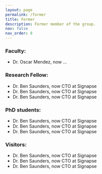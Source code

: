 ```yaml
---
layout: page
permalink: /former
title: Former
description: Former member of the group.
nav: false
nav_order: 8
---
```


### Faculty:

- Dr. Oscar Mendez, now ...

### Research Fellow:

- Dr. Ben Saunders, now CTO at Signapse
- Dr. Ben Saunders, now CTO at Signapse
- Dr. Ben Saunders, now CTO at Signapse

### PhD students:

- Dr. Ben Saunders, now CTO at Signapse
- Dr. Ben Saunders, now CTO at Signapse
- Dr. Ben Saunders, now CTO at Signapse

### Visitors:

- Dr. Ben Saunders, now CTO at Signapse
- Dr. Ben Saunders, now CTO at Signapse
- Dr. Ben Saunders, now CTO at Signapse